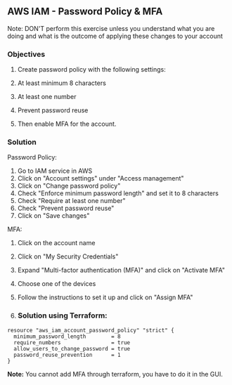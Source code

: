 ## AWS IAM - Password Policy & MFA

Note: DON'T perform this exercise unless you understand what you are doing and what is the outcome of applying these changes to your account

### Objectives

1. Create password policy with the following settings:
  1. At least minimum 8 characters
  2. At least one number
  3. Prevent password reuse

2. Then enable MFA for the account.

### Solution

Password Policy:

1. Go to IAM service in AWS
2. Click on "Account settings" under "Access management"
3. Click on "Change password policy"
  1. Check "Enforce minimum password length" and set it to 8 characters
  1. Check "Require at least one number"
  1. Check "Prevent password reuse"
4. Click on "Save changes"

MFA:

1. Click on the account name
2. Click on "My Security Credentials"
3. Expand "Multi-factor authentication (MFA)" and click on "Activate MFA"
4. Choose one of the devices
5. Follow the instructions to set it up and click on "Assign MFA"

6. ### Solution using Terraform:

```
resource "aws_iam_account_password_policy" "strict" {
  minimum_password_length        = 8
  require_numbers                = true
  allow_users_to_change_password = true
  password_reuse_prevention      = 1
}
```

 **Note:** You cannot add MFA through terraform, you have to do it in the GUI.

